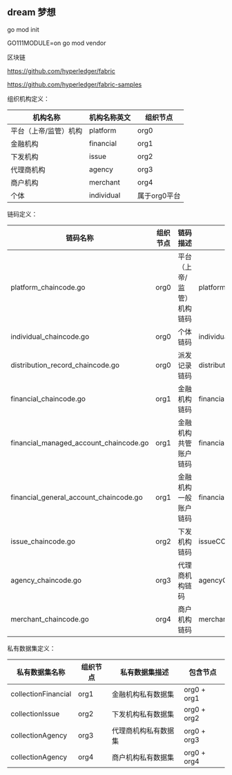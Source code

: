 
## dream 梦想

go mod init

GO111MODULE=on go mod vendor

区块链

https://github.com/hyperledger/fabric

https://github.com/hyperledger/fabric-samples


组织机构定义：

|  **机构名称** | **机构名称英文** | **组织节点** |
| -------------|------------------------------|------------------|
| 平台（上帝/监管）机构 |platform | org0 | 
| 金融机构 |financial | org1 |
| 下发机构 | issue |org2 | 
| 代理商机构 | agency |org3 | 
| 商户机构 | merchant |org4 | 
| 个体 | individual|属于org0平台  | 


链码定义：

|  **链码名称** | **组织节点** | **链码描述** |  **链码名称** |
| -------------|------------------------------|------------------|------------------|
| platform_chaincode.go |org0 | 平台（上帝/监管）机构链码 | platformCC |
| individual_chaincode.go |org0 | 个体链码 | individualCC |
| distribution_record_chaincode.go |org0 | 派发记录链码 | distributionRecordCC |
| financial_chaincode.go |org1 | 金融机构链码 | financialCC |
| financial_managed_account_chaincode.go |org1 | 金融机构共管账户链码 | financialManagedAccountCC |
| financial_general_account_chaincode.go |org1 | 金融机构一般账户链码 | financialGeneralAccountCC |
| issue_chaincode.go |org2 | 下发机构链码 | issueCC |
| agency_chaincode.go |org3 | 代理商机构链码 | agencyCC |
| merchant_chaincode.go |org4 | 商户机构链码 | merchantCC |


私有数据集定义：

|  **私有数据集名称** | **组织节点** | **私有数据集描述** |  **包含节点** |
| -------------|------------------------------|------------------|------------------|
| collectionFinancial |org1 | 金融机构私有数据集 | org0 + org1 |
| collectionIssue |org2 | 下发机构私有数据集 | org0 + org2 |
| collectionAgency |org3 | 代理商机构私有数据集 | org0 + org3 |
| collectionAgency |org4 | 商户机构私有数据集 | org0 + org4 |

